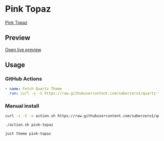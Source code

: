 # Pink Topaz

[Pink Topaz](#)

## Preview

[Open live preview](https://quartz-themes.github.io/pink-topaz/)

## Usage

### GitHub Actions

```yaml
- name: Fetch Quartz Theme
  run: curl -s -S https://raw.githubusercontent.com/saberzero1/quartz-themes/master/action.sh | bash -s -- pink-topaz
```

### Manual install

```bash
curl -s -S -o action.sh https://raw.githubusercontent.com/saberzero1/quartz-themes/master/action.sh

./action.sh pink-topaz
```

```bash
just theme pink-topaz
```

